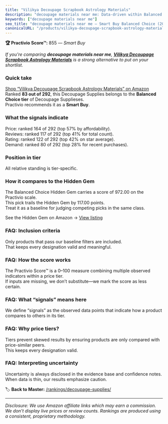 ```yaml
---
title: "Vilikya Decoupage Scrapbook Astrology Materials"
description: "decoupage materials near me: Data-driven within Balanced Choice ranking using the Practivio Score™. Positioned by quality, value, demand, findability, momentum."
keywords: ["decoupage materials near me"]
seo_title: "decoupage materials near me — Smart Buy Balanced Choice (2025)"
canonicalURL: "/products/vilikya-decoupage-scrapbook-astrology-materials-B0CC5JY69H/"
---
```


**🏆 Practivio Score™:** 855 — _Smart Buy_


*If you're comparing **decoupage materials near me**, **[Vilikya Decoupage Scrapbook Astrology Materials](https://www.amazon.com/dp/B0CC5JY69H?tag=practivio-20)** is a strong alternative to put on your shortlist.*
### Quick take
[Shop “Vilikya Decoupage Scrapbook Astrology Materials” on Amazon](https://www.amazon.com/dp/B0CC5JY69H?tag=practivio-20)
Ranked **83 out of 292**, this Decoupage Supplies belongs to the **Balanced Choice tier** of Decoupage Supplieses.  
Practivio recommends it as a **Smart Buy**.

### What the signals indicate
Price: ranked 164 of 292 (top 57% by affordability).  
Reviews: ranked 117 of 292 (top 41% for total count).  
Rating: ranked 122 of 292 (top 42% on star average).  
Demand: ranked 80 of 292 (top 28% for recent purchases).

### Position in tier
All relative standing is tier-specific.

### How it compares to the Hidden Gem
The Balanced Choice Hidden Gem carries a score of 972.00 on the Practivio scale.  
This pick trails the Hidden Gem by 117.00 points.  
Treat it as a baseline for judging competing picks in the same class.  

See the Hidden Gem on Amazon → [View listing](https://www.amazon.com/dp/B003VYD9DM?tag=practivio-20)

### FAQ: Inclusion criteria
Only products that pass our baseline filters are included.  
That keeps every designation valid and meaningful.

### FAQ: How the score works
The Practivio Score™ is a 0–100 measure combining multiple observed indicators within a price tier.  
If inputs are missing, we don’t substitute—we mark the score as less certain.

### FAQ: What “signals” means here
We define “signals” as the observed data points that indicate how a product compares to others in its tier.

### FAQ: Why price tiers?
Tiers prevent skewed results by ensuring products are only compared with price-similar peers.  
This keeps every designation valid.

### FAQ: Interpreting uncertainty
Uncertainty is always disclosed in the evidence base and confidence notes.  
When data is thin, our results emphasize caution.


🏷️ **Back to Master:** [/rankings/decoupage-supplies/](/rankings/decoupage-supplies/)

---
_Disclosure: We use Amazon affiliate links which may earn a commission. We don’t display live prices or review counts. Rankings are produced using a consistent, proprietary methodology._
